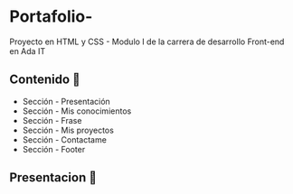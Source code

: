 # Portafolio-
Proyecto en HTML y CSS - Modulo I de la carrera de desarrollo Front-end en Ada IT
## Contenido 🚀

* Sección - Presentación
* Sección - Mis conocimientos
* Sección - Frase
* Sección - Mis proyectos
* Sección - Contactame
* Sección - Footer
## Presentacion :wave:
